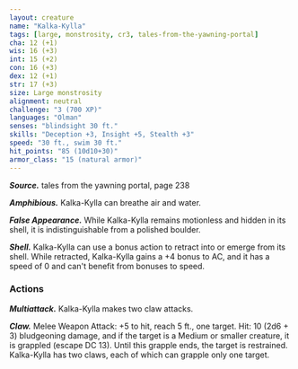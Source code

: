```yaml
---
layout: creature
name: "Kalka-Kylla"
tags: [large, monstrosity, cr3, tales-from-the-yawning-portal]
cha: 12 (+1)
wis: 16 (+3)
int: 15 (+2)
con: 16 (+3)
dex: 12 (+1)
str: 17 (+3)
size: Large monstrosity
alignment: neutral
challenge: "3 (700 XP)"
languages: "Olman"
senses: "blindsight 30 ft."
skills: "Deception +3, Insight +5, Stealth +3"
speed: "30 ft., swim 30 ft."
hit_points: "85 (10d10+30)"
armor_class: "15 (natural armor)"
---
```


***Source.*** tales from the yawning portal,  page 238

***Amphibious.*** Kalka-Kylla can breathe air and water.

***False Appearance.*** While Kalka-Kylla remains motionless and hidden in its shell, it is indistinguishable from a polished boulder.

***Shell.*** Kalka-Kylla can use a bonus action to retract into or emerge from its shell. While retracted, Kalka-Kylla gains a +4 bonus to AC, and it has a speed of 0 and can't benefit from bonuses to speed.

### Actions

***Multiattack.*** Kalka-Kylla makes two claw attacks.

***Claw.*** Melee Weapon Attack: +5 to hit, reach 5 ft., one target. Hit: 10 (2d6 + 3) bludgeoning damage, and if the target is a Medium or smaller creature, it is grappled (escape DC 13). Until this grapple ends, the target is restrained. Kalka-Kylla has two claws, each of which can grapple only one target.

